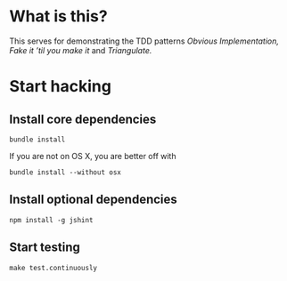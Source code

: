 # What is this?

This serves for demonstrating the TDD patterns _Obvious Implementation, Fake it ’til you make it_ and _Triangulate._


# Start hacking

## Install core dependencies

    bundle install

If you are not on OS X, you are better off with

    bundle install --without osx


## Install optional dependencies

    npm install -g jshint


## Start testing

    make test.continuously


